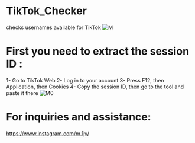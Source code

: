 # TikTok_Checker
checks usernames available for TikTok
![M](https://user-images.githubusercontent.com/81895265/113710689-15b0e300-96f5-11eb-8ad8-8b6200e5d7b5.jpg)

# First you need to extract the session ID :
1- Go to TikTok Web
2- Log in to your account
3- Press F12, then Application, then Cookies
4- Copy the session ID, then go to the tool and paste it there
![M0](https://user-images.githubusercontent.com/81895265/113711187-b3a4ad80-96f5-11eb-967d-bda3ac00994e.png)

# For inquiries and assistance:
https://www.instagram.com/m.1jv/
